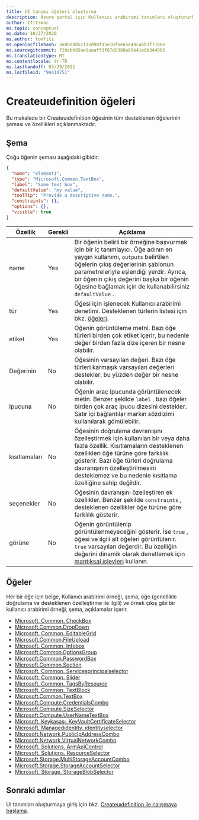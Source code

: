 ```yaml
---
title: UI tanımı öğeleri oluşturma
description: Azure portal için Kullanıcı arabirimi tanımları oluştururken kullanılacak öğeleri açıklar.
author: tfitzmac
ms.topic: conceptual
ms.date: 10/27/2020
ms.author: tomfitz
ms.openlocfilehash: 3e8bdd85c112d90fd5e10f6e65e48ca6b3f71b6e
ms.sourcegitcommit: f28ebb95ae9aaaff3f87d8388a09b41e0b3445b5
ms.translationtype: MT
ms.contentlocale: tr-TR
ms.lasthandoff: 03/29/2021
ms.locfileid: "94410751"
---
```

# <a name="createuidefinition-elements"></a>Createuıdefinition öğeleri

Bu makalede bir Createuıdefinition öğesinin tüm desteklenen öğelerinin şeması ve özellikleri açıklanmaktadır.

## <a name="schema"></a>Şema

Çoğu öğenin şeması aşağıdaki gibidir:

```json
{
  "name": "element1",
  "type": "Microsoft.Common.TextBox",
  "label": "Some text box",
  "defaultValue": "my value",
  "toolTip": "Provide a descriptive name.",
  "constraints": {},
  "options": {},
  "visible": true
}
```

| Özellik | Gerekli | Açıklama |
| -------- | -------- | ----------- |
| name | Yes | Bir öğenin belirli bir örneğine başvurmak için bir iç tanımlayıcı. Öğe adının en yaygın kullanımı, `outputs` belirtilen öğelerin çıkış değerlerinin şablonun parametreleriyle eşlendiği yerdir. Ayrıca, bir öğenin çıkış değerini başka bir öğenin öğesine bağlamak için de kullanabilirsiniz `defaultValue` . |
| tür | Yes | Öğesi için işlenecek Kullanıcı arabirimi denetimi. Desteklenen türlerin listesi için bkz. [öğeleri](#elements). |
| etiket | Yes | Öğenin görüntüleme metni. Bazı öğe türleri birden çok etiket içerir, bu nedenle değer birden fazla dize içeren bir nesne olabilir. |
| Değerinin | No | Öğesinin varsayılan değeri. Bazı öğe türleri karmaşık varsayılan değerleri destekler, bu yüzden değer bir nesne olabilir. |
| Ipucuna | No | Öğenin araç ipucunda görüntülenecek metin. Benzer şekilde `label` , bazı öğeler birden çok araç ipucu dizesini destekler. Satır içi bağlantılar markın sözdizimi kullanılarak gömülebilir.
| kısıtlamaları | No | Öğesinin doğrulama davranışını özelleştirmek için kullanılan bir veya daha fazla özellik. Kısıtlamaların desteklenen özellikleri öğe türüne göre farklılık gösterir. Bazı öğe türleri doğrulama davranışının özelleştirilmesini desteklemez ve bu nedenle kısıtlama özelliğine sahip değildir. |
| seçenekler | No | Öğesinin davranışını özelleştiren ek özellikler. Benzer şekilde `constraints` , desteklenen özellikler öğe türüne göre farklılık gösterir. |
| görüne | No | Öğenin görüntülenip görüntülenmeyeceğini gösterir. İse `true` , öğesi ve ilgili alt öğeleri görüntülenir. `true` varsayılan değerdir. Bu özelliğin değerini dinamik olarak denetlemek için [mantıksal işlevleri](create-uidefinition-functions.md#logical-functions) kullanın.

## <a name="elements"></a>Öğeler

Her bir öğe için belge, Kullanıcı arabirimi örneği, şema, öğe (genellikle doğrulama ve desteklenen özelleştirme ile ilgili) ve örnek çıkış gibi bir kullanıcı arabirimi örneği, şema, açıklamalar içerir.

- [Microsoft. Common. CheckBox](microsoft-common-checkbox.md)
- [Microsoft.Common.DropDown](microsoft-common-dropdown.md)
- [Microsoft. Common. EditableGrid](microsoft-common-editablegrid.md)
- [Microsoft.Common.FileUpload](microsoft-common-fileupload.md)
- [Microsoft. Common. Infobox](microsoft-common-infobox.md)
- [Microsoft.Common.OptionsGroup](microsoft-common-optionsgroup.md)
- [Microsoft.Common.PasswordBox](microsoft-common-passwordbox.md)
- [Microsoft.Common.Section](microsoft-common-section.md)
- [Microsoft. Common. Servicesprincipalselector](microsoft-common-serviceprincipalselector.md)
- [Microsoft. Common. Slider](microsoft-common-slider.md)
- [Microsoft. Common. TagsByResource](microsoft-common-tagsbyresource.md)
- [Microsoft. Common. TextBlock](microsoft-common-textblock.md)
- [Microsoft.Common.TextBox](microsoft-common-textbox.md)
- [Microsoft.Compute.CredentialsCombo](microsoft-compute-credentialscombo.md)
- [Microsoft.Compute.SizeSelector](microsoft-compute-sizeselector.md)
- [Microsoft.Compute.UserNameTextBox](microsoft-compute-usernametextbox.md)
- [Microsoft. Keykasası. KeyVaultCertificateSelector](microsoft-keyvault-keyvaultcertificateselector.md)
- [Microsoft. Managedıdentity. ıdentityselector](microsoft-managedidentity-identityselector.md)
- [Microsoft.Network.PublicIpAddressCombo](microsoft-network-publicipaddresscombo.md)
- [Microsoft.Network.VirtualNetworkCombo](microsoft-network-virtualnetworkcombo.md)
- [Microsoft. Solutions. ArmApiControl](microsoft-solutions-armapicontrol.md)
- [Microsoft. Solutions. ResourceSelector](microsoft-solutions-resourceselector.md)
- [Microsoft.Storage.MultiStorageAccountCombo](microsoft-storage-multistorageaccountcombo.md)
- [Microsoft.Storage.StorageAccountSelector](microsoft-storage-storageaccountselector.md)
- [Microsoft. Storage. StorageBlobSelector](microsoft-storage-storageblobselector.md)

## <a name="next-steps"></a>Sonraki adımlar

UI tanımları oluşturmaya giriş için bkz. [Createuıdefinition ile çalışmaya başlama](create-uidefinition-overview.md).
